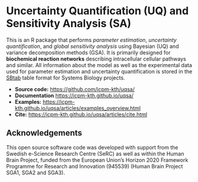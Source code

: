 # Uncertainty Quantification (UQ) and Sensitivity Analysis (SA)

This is an R package that performs *parameter estimation*,
*uncertainty quantification*, and *global sensitivity analysis* using
Bayesian (UQ) and variance decomposition methods (GSA). It is primarily designed for **biochemical reaction networks** describing intracellular cellular pathways and similar. All information about the model as well as the experimental data used for parameter estimation and uncertainty quantification is stored in the [SBtab](https://github.com/tlubitz/SBtab) table format for Systems Biology projects.

* **Source code:** https://github.com/icpm-kth/uqsa/
* **Documentation** https://icpm-kth.github.io/uqsa/
* **Examples:** https://icpm-kth.github.io/uqsa/articles/examples_overview.html
* **Cite:** https://icpm-kth.github.io/uqsa/articles/cite.html


## Acknowledgements

This open source software code was developed with support from the Swedish e-Science Research Centre (SeRC) as well as within the Human Brain Project, funded from the European Union’s Horizon 2020 Framework Programme for Research and Innovation (945539) (Human Brain Project SGA1, SGA2 and SGA3).
